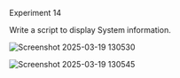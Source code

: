 Experiment 14

Write a script to display System information. 

![Screenshot 2025-03-19 130530](https://github.com/user-attachments/assets/0111a39f-7d7d-4005-8971-188dbb011538)


![Screenshot 2025-03-19 130545](https://github.com/user-attachments/assets/bc7c7e41-802e-4da4-9b2c-88d0cda19fc4)
